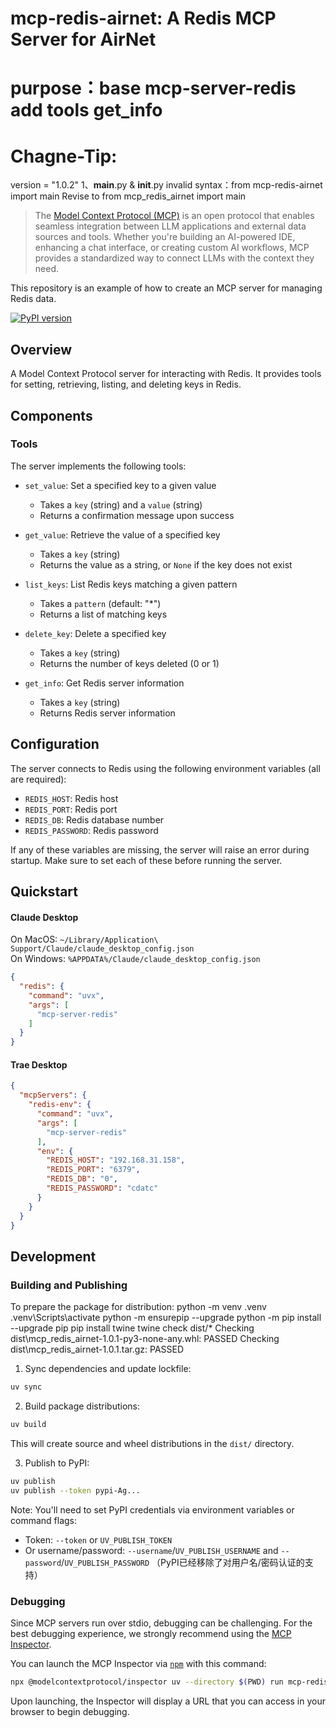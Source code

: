 # mcp-redis-airnet: A Redis MCP Server for AirNet 
# purpose：base mcp-server-redis add tools get_info
# Chagne-Tip:
version = "1.0.2"
1、__main__.py & __init__.py invalid syntax：from mcp-redis-airnet import main Revise to from mcp_redis_airnet import main


> The [Model Context Protocol (MCP)](https://modelcontextprotocol.io/introduction) is an open protocol that enables seamless integration between LLM applications and external data sources and tools. Whether you're building an AI-powered IDE, enhancing a chat interface, or creating custom AI workflows, MCP provides a standardized way to connect LLMs with the context they need.

This repository is an example of how to create an MCP server for managing Redis data.

[![PyPI version](https://badge.fury.io/py/mcp-server-redis.svg)](https://pypi.org/project/mcp-server-redis/)

## Overview

A Model Context Protocol server for interacting with Redis. It provides tools for setting, retrieving, listing, and deleting keys in Redis.

## Components

### Tools

The server implements the following tools:

- `set_value`: Set a specified key to a given value
  - Takes a `key` (string) and a `value` (string)
  - Returns a confirmation message upon success

- `get_value`: Retrieve the value of a specified key
  - Takes a `key` (string)
  - Returns the value as a string, or `None` if the key does not exist

- `list_keys`: List Redis keys matching a given pattern
  - Takes a `pattern` (default: "*")
  - Returns a list of matching keys

- `delete_key`: Delete a specified key
  - Takes a `key` (string)
  - Returns the number of keys deleted (0 or 1)

- `get_info`: Get Redis server information
  - Takes a `key` (string)
  - Returns Redis server information

## Configuration

The server connects to Redis using the following environment variables (all are required):

- `REDIS_HOST`: Redis host  
- `REDIS_PORT`: Redis port  
- `REDIS_DB`: Redis database number  
- `REDIS_PASSWORD`: Redis password  

If any of these variables are missing, the server will raise an error during startup. Make sure to set each of these before running the server.

## Quickstart

#### Claude Desktop

On MacOS: `~/Library/Application\ Support/Claude/claude_desktop_config.json`  
On Windows: `%APPDATA%/Claude/claude_desktop_config.json`

```json
{
  "redis": {
    "command": "uvx",
    "args": [
      "mcp-server-redis"
    ]
  }
}
```
#### Trae Desktop
```json
{
  "mcpServers": {
    "redis-env": {
      "command": "uvx",
      "args": [
        "mcp-server-redis"
      ],
      "env": {
        "REDIS_HOST": "192.168.31.158",
        "REDIS_PORT": "6379",
        "REDIS_DB": "0",
        "REDIS_PASSWORD": "cdatc"
      }
    }
  }
}
```
## Development

### Building and Publishing

To prepare the package for distribution:
python -m venv .venv
.venv\Scripts\activate
python -m ensurepip --upgrade
python -m pip install --upgrade pip
pip install twine
twine check dist/*
	Checking dist\mcp_redis_airnet-1.0.1-py3-none-any.whl: PASSED
	Checking dist\mcp_redis_airnet-1.0.1.tar.gz: PASSED
  
1. Sync dependencies and update lockfile:
```bash
uv sync
```

2. Build package distributions:
```bash
uv build
```

This will create source and wheel distributions in the `dist/` directory.

3. Publish to PyPI:
```bash
uv publish
uv publish --token pypi-Ag...
```

Note: You'll need to set PyPI credentials via environment variables or command flags:
- Token: `--token` or `UV_PUBLISH_TOKEN`
- Or username/password: `--username`/`UV_PUBLISH_USERNAME` and `--password`/`UV_PUBLISH_PASSWORD` （PyPI已经移除了对用户名/密码认证的支持）

### Debugging

Since MCP servers run over stdio, debugging can be challenging. For the best debugging
experience, we strongly recommend using the [MCP Inspector](https://github.com/modelcontextprotocol/inspector).

You can launch the MCP Inspector via [`npm`](https://docs.npmjs.com/downloading-and-installing-node-js-and-npm) with this command:

```bash
npx @modelcontextprotocol/inspector uv --directory $(PWD) run mcp-redis-airnet
```

Upon launching, the Inspector will display a URL that you can access in your browser to begin debugging.